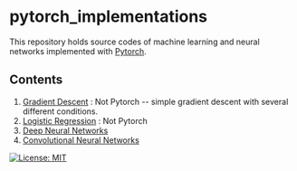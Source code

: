 # pytorch_implementations
This repository holds source codes of machine learning and neural networks implemented with [Pytorch](https://pytorch.org/docs/stable/index.html).<br/>

## Contents
1. [Gradient Descent](https://github.com/imhgchoi/pytorch_implementations/tree/master/Gradient_Descent) : Not Pytorch -- simple gradient descent with several different conditions.
2. [Logistic Regression](https://github.com/imhgchoi/pytorch_implementations/tree/master/Logistic_Regression) : Not Pytorch
3. [Deep Neural Networks](https://github.com/imhgchoi/pytorch_implementations/tree/master/DNN)
4. [Convolutional Neural Networks](https://github.com/imhgchoi/pytorch_implementations/tree/master/CNN)

<hline>
  
[![License: MIT](https://img.shields.io/badge/License-MIT-yellow.svg)](https://opensource.org/licenses/MIT)
